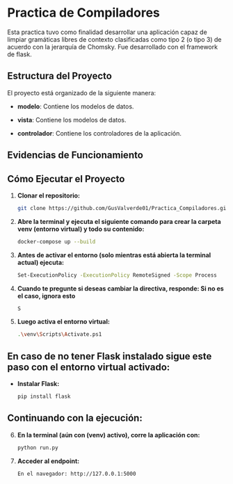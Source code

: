 # Practica de Compiladores

Esta practica tuvo como finalidad desarrollar una aplicación capaz de limpiar gramáticas libres de contexto clasificadas como tipo 2 (o tipo 3) de acuerdo con la jerarquía de Chomsky. Fue desarrollado con el framework de flask.

## Estructura del Proyecto

El proyecto está organizado de la siguiente manera:

- **modelo**: Contiene los modelos de datos.

- **vista**: Contiene los modelos de datos.
  
- **controlador**: Contiene los controladores de la aplicación.

## Evidencias de Funcionamiento

## Cómo Ejecutar el Proyecto

1. **Clonar el repositorio:**
   ```sh
   git clone https://github.com/GusValverde01/Practica_Compiladores.git
   ```
2. **Abre la terminal y ejecuta el siguiente comando para crear la carpeta venv (entorno virtual) y todo su contenido:**
    ```sh
    docker-compose up --build
    ```
3. **Antes de activar el entorno (solo mientras está abierta la terminal actual) ejecuta:**
    ```sh
    Set-ExecutionPolicy -ExecutionPolicy RemoteSigned -Scope Process
    ```
4.  **Cuando te pregunte si deseas cambiar la directiva, responde: Si no es el caso, ignora esto**
    ```sh
    S
    ```
5.  **Luego activa el entorno virtual:**
    ```sh
    .\venv\Scripts\Activate.ps1
    ```
## En caso de no tener Flask instalado sigue este paso con el entorno virtual activado:

- **Instalar Flask:**
   ```sh
   pip install flask
   ```
## Continuando con la ejecución:
6. **En la terminal (aún con (venv) activo), corre la aplicación con:**
    ```sh
    python run.py
    ```
7. **Acceder al endpoint:**
    ```
    En el navegador: http://127.0.0.1:5000
    ```

